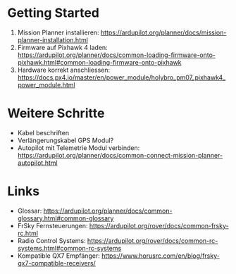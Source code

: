 # Getting Started

1. Mission Planner installieren: https://ardupilot.org/planner/docs/mission-planner-installation.html
2. Firmware auf Pixhawk 4 laden: https://ardupilot.org/planner/docs/common-loading-firmware-onto-pixhawk.html#common-loading-firmware-onto-pixhawk
3. Hardware korrekt anschliessen: https://docs.px4.io/master/en/power_module/holybro_pm07_pixhawk4_power_module.html

# Weitere Schritte
* Kabel beschriften
* Verlängerungskabel GPS Modul?
* Autopilot mit Telemetrie Modul verbinden: https://ardupilot.org/planner/docs/common-connect-mission-planner-autopilot.html

# Links
* Glossar: https://ardupilot.org/planner/docs/common-glossary.html#common-glossary
* FrSky Fernsteuerungen: https://ardupilot.org/rover/docs/common-frsky-rc.html
* Radio Control Systems: https://ardupilot.org/rover/docs/common-rc-systems.html#common-rc-systems
* Kompatible QX7 Empfänger: https://www.horusrc.com/en/blog/frsky-qx7-compatible-receivers/